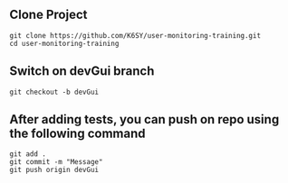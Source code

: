 ## Clone Project
```
git clone https://github.com/K6SY/user-monitoring-training.git
cd user-monitoring-training
```
## Switch on devGui branch
```
git checkout -b devGui
```
## After adding tests, you can push on repo using the following command
```
git add .
git commit -m "Message"
git push origin devGui
```